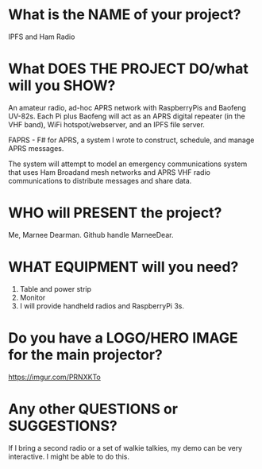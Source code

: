 # What is the NAME of your project?
IPFS and Ham Radio

# What DOES THE PROJECT DO/what will you SHOW?
An amateur radio, ad-hoc APRS network with RaspberryPis and Baofeng UV-82s. Each Pi plus Baofeng will act as an APRS digital repeater (in the VHF band), WiFi hotspot/webserver, and an IPFS file server.

FAPRS - F# for APRS, a system I wrote to construct, schedule, and manage APRS messages.

The system will attempt to model an emergency communications system that uses Ham Broadand mesh networks and APRS VHF radio communications to distribute messages and share data.

# WHO will PRESENT the project?
Me, Marnee Dearman. Github handle MarneeDear.

# WHAT EQUIPMENT will you need?
1. Table and power strip
2. Monitor 
3. I will provide handheld radios and RaspberryPi 3s.

# Do you have a LOGO/HERO IMAGE for the main projector?
https://imgur.com/PRNXKTo

# Any other QUESTIONS or SUGGESTIONS?
If I bring a second radio or a set of walkie talkies, my demo can be very interactive. I might be able to do this.
